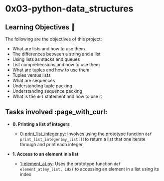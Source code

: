 <h1 align='centre'>0x03-python-data_structures</h1>

## Learning Objectives :dart:

The following are the objectives of this project:
* What are lists and how to use them
* The differences between a string and a list
* Using lists as stacks and queues
* List comprehensions and how to use them
* What are tuples and how to use them
* Tuples versus lists
* What are sequences
* Understanding tuple packing
* Understanding sequence packing
* What is the `del` statement and how to use it


<h2 align='centre'>Tasks involved :page_with_curl:</h2>

* **0. Printing a list of integers**
  * [0-print_list_integer.py](./0-print_list_integer.py): Involves using the prototype function `def print_list_integer(my_list[])`to return a list that one iterate through and print each integer.

* **1. Access to an element in a list**
  * [1-element_at.py](./1-element_at.py): Uses the prototype function `def element_at(my_list, idx)` to accessing an element in a list using its index 
